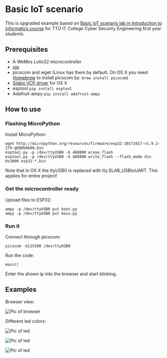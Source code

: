 # Basic IoT scenario
This is upgraded example based on [Basic IoT scenario lab in Introduction to informatics course](https://wiki.itcollege.ee/index.php/Category:I600_Introduction_to_Computers_and_Informatics#Assignment:_Set_up_basic_IoT_scenario) for TTÜ IT College Cyber Security Engineering first year students.


## Prerequisites
* A WeMos Lolin32 microcontroller
* [pip](https://pip.pypa.io/en/stable/)
* picocom and wget (Linux has them by default. On OS X you need [Homebrew](https://brew.sh/) to install picocom by: ``brew install picocom``)
* [Silabs VCP driver](https://www.silabs.com/products/development-tools/software/usb-to-uart-bridge-vcp-drivers) for OS X
* esptool ``pip install esptool``
* Adafruit-ampy ``pip install adafruit-ampy``

## How to use
### Flashing MicroPython

Install MicroPython:
```
wget http://micropython.org/resources/firmware/esp32-20171017-v1.9.2-279-g090b6b80.bin
esptool.py -p /dev/ttyUSB0 -b 460800 erase_flash
esptool.py -p /dev/ttyUSB0 -b 460800 write_flash --flash_mode dio 0x1000 esp32-*.bin
```

Note that in OS X the ttyUSB0 is replaced with tty.SLAB_USBtoUART. This applies for entire project!
### Get the microcontroller ready

Upload files to ESP32:
```
ampy -p /dev/ttyUSB0 put boot.py
ampy -p /dev/ttyUSB0 put main.py
```

### Run it
Connect through picocom:
```
picocom -b115200 /dev/ttyUSB0
```


Run the code:
```
main()
```

Enter the shown ip into the browser and start blinking.

## Examples
Browser view:

![Pic of browser](http://spruur.eu/dump/iot-led-blink-wifi-img/browser-example.png)

Different led colors:

![Pic of led](http://spruur.eu/dump/iot-led-blink-wifi-img/image1.JPG)

![Pic of led](http://spruur.eu/dump/iot-led-blink-wifi-img/image2.JPG)

![Pic of led](http://spruur.eu/dump/iot-led-blink-wifi-img/image3.JPG)


